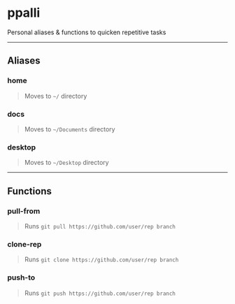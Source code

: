 # ppalli
Personal aliases &amp; functions to quicken repetitive tasks

---
## Aliases


### home
>Moves to `~/` directory

### docs
>Moves to `~/Documents` directory

### desktop
>Moves to `~/Desktop` directory 
 
 
 
---
## Functions


### pull-from
>Runs `git pull https://github.com/user/rep branch`

### clone-rep
>Runs `git clone https://github.com/user/rep branch`

### push-to
>Runs `git push https://github.com/user/rep branch`
